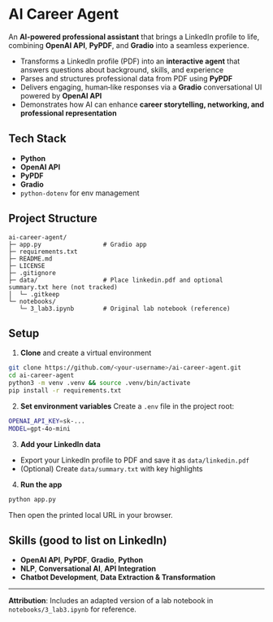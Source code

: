 # AI Career Agent

An **AI-powered professional assistant** that brings a LinkedIn profile to life, combining **OpenAI API**, **PyPDF**, and **Gradio** into a seamless experience.

- Transforms a LinkedIn profile (PDF) into an **interactive agent** that answers questions about background, skills, and experience
- Parses and structures professional data from PDF using **PyPDF**
- Delivers engaging, human‑like responses via a **Gradio** conversational UI powered by **OpenAI API**
- Demonstrates how AI can enhance **career storytelling, networking, and professional representation**

## Tech Stack

- **Python**
- **OpenAI API**
- **PyPDF**
- **Gradio**
- `python-dotenv` for env management

## Project Structure

```
ai-career-agent/
├─ app.py                 # Gradio app
├─ requirements.txt
├─ README.md
├─ LICENSE
├─ .gitignore
├─ data/                  # Place linkedin.pdf and optional summary.txt here (not tracked)
│  └─ .gitkeep
└─ notebooks/
   └─ 3_lab3.ipynb        # Original lab notebook (reference)
```

## Setup

1) **Clone** and create a virtual environment
```bash
git clone https://github.com/<your-username>/ai-career-agent.git
cd ai-career-agent
python3 -m venv .venv && source .venv/bin/activate
pip install -r requirements.txt
```

2) **Set environment variables**
Create a `.env` file in the project root:
```bash
OPENAI_API_KEY=sk-...
MODEL=gpt-4o-mini
```

3) **Add your LinkedIn data**
- Export your LinkedIn profile to PDF and save it as `data/linkedin.pdf`
- (Optional) Create `data/summary.txt` with key highlights

4) **Run the app**
```bash
python app.py
```
Then open the printed local URL in your browser.

## Skills (good to list on LinkedIn)

- **OpenAI API**, **PyPDF**, **Gradio**, **Python**
- **NLP**, **Conversational AI**, **API Integration**
- **Chatbot Development**, **Data Extraction & Transformation**

---

**Attribution**: Includes an adapted version of a lab notebook in `notebooks/3_lab3.ipynb` for reference.